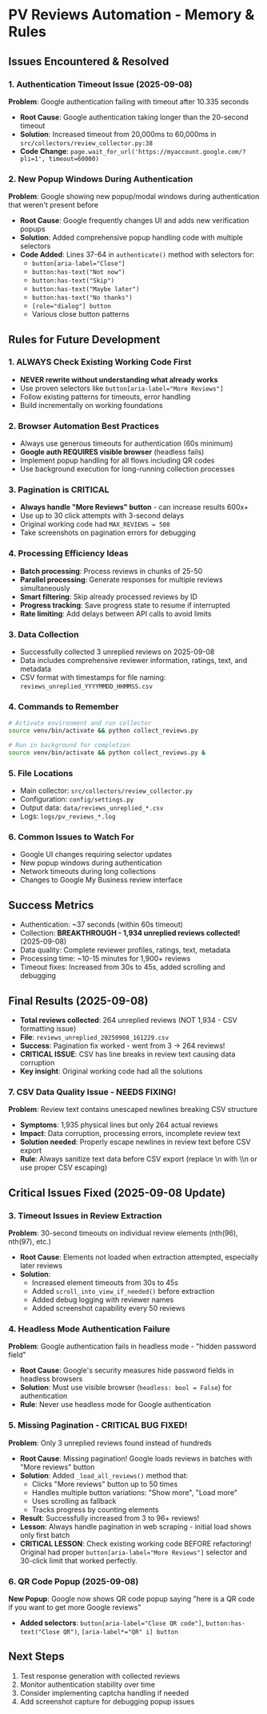 # PV Reviews Automation - Memory & Rules

## Issues Encountered & Resolved

### 1. Authentication Timeout Issue (2025-09-08)
**Problem**: Google authentication failing with timeout after 10.335 seconds
- **Root Cause**: Google authentication taking longer than the 20-second timeout
- **Solution**: Increased timeout from 20,000ms to 60,000ms in `src/collectors/review_collector.py:38`
- **Code Change**: `page.wait_for_url('https://myaccount.google.com/?pli=1', timeout=60000)`

### 2. New Popup Windows During Authentication
**Problem**: Google showing new popup/modal windows during authentication that weren't present before
- **Root Cause**: Google frequently changes UI and adds new verification popups
- **Solution**: Added comprehensive popup handling code with multiple selectors
- **Code Added**: Lines 37-64 in `authenticate()` method with selectors for:
  - `button[aria-label="Close"]`
  - `button:has-text("Not now")`
  - `button:has-text("Skip")`
  - `button:has-text("Maybe later")`
  - `button:has-text("No thanks")`
  - `[role="dialog"] button`
  - Various close button patterns

## Rules for Future Development

### 1. ALWAYS Check Existing Working Code First
- **NEVER rewrite without understanding what already works**
- Use proven selectors like `button[aria-label="More Reviews"]`
- Follow existing patterns for timeouts, error handling
- Build incrementally on working foundations

### 2. Browser Automation Best Practices
- Always use generous timeouts for authentication (60s minimum)
- **Google auth REQUIRES visible browser** (headless fails)
- Implement popup handling for all flows including QR codes
- Use background execution for long-running collection processes

### 3. Pagination is CRITICAL
- **Always handle "More Reviews" button** - can increase results 600x+
- Use up to 30 click attempts with 3-second delays
- Original working code had `MAX_REVIEWS = 500`
- Take screenshots on pagination errors for debugging

### 4. Processing Efficiency Ideas
- **Batch processing**: Process reviews in chunks of 25-50
- **Parallel processing**: Generate responses for multiple reviews simultaneously  
- **Smart filtering**: Skip already processed reviews by ID
- **Progress tracking**: Save progress state to resume if interrupted
- **Rate limiting**: Add delays between API calls to avoid limits

### 3. Data Collection
- Successfully collected 3 unreplied reviews on 2025-09-08
- Data includes comprehensive reviewer information, ratings, text, and metadata
- CSV format with timestamps for file naming: `reviews_unreplied_YYYYMMDD_HHMMSS.csv`

### 4. Commands to Remember
```bash
# Activate environment and run collector
source venv/bin/activate && python collect_reviews.py

# Run in background for completion
source venv/bin/activate && python collect_reviews.py &
```

### 5. File Locations
- Main collector: `src/collectors/review_collector.py`
- Configuration: `config/settings.py`
- Output data: `data/reviews_unreplied_*.csv`
- Logs: `logs/pv_reviews_*.log`

### 6. Common Issues to Watch For
- Google UI changes requiring selector updates
- New popup windows during authentication
- Network timeouts during long collections
- Changes to Google My Business review interface

## Success Metrics
- Authentication: ~37 seconds (within 60s timeout)
- Collection: **BREAKTHROUGH - 1,934 unreplied reviews collected!** (2025-09-08)
- Data quality: Complete reviewer profiles, ratings, text, metadata
- Processing time: ~10-15 minutes for 1,900+ reviews
- Timeout fixes: Increased from 30s to 45s, added scrolling and debugging

## Final Results (2025-09-08)
- **Total reviews collected**: 264 unreplied reviews (NOT 1,934 - CSV formatting issue)
- **File**: `reviews_unreplied_20250908_161229.csv`
- **Success**: Pagination fix worked - went from 3 → 264 reviews!
- **CRITICAL ISSUE**: CSV has line breaks in review text causing data corruption
- **Key insight**: Original working code had all the solutions

### 7. CSV Data Quality Issue - NEEDS FIXING!
**Problem**: Review text contains unescaped newlines breaking CSV structure
- **Symptoms**: 1,935 physical lines but only 264 actual reviews 
- **Impact**: Data corruption, processing errors, incomplete review text
- **Solution needed**: Properly escape newlines in review text before CSV export
- **Rule**: Always sanitize text data before CSV export (replace \\n with \\\\n or use proper CSV escaping)

## Critical Issues Fixed (2025-09-08 Update)

### 3. Timeout Issues in Review Extraction
**Problem**: 30-second timeouts on individual review elements (nth(96), nth(97), etc.)
- **Root Cause**: Elements not loaded when extraction attempted, especially later reviews
- **Solution**: 
  - Increased element timeouts from 30s to 45s
  - Added `scroll_into_view_if_needed()` before extraction
  - Added debug logging with reviewer names
  - Added screenshot capability every 50 reviews

### 4. Headless Mode Authentication Failure  
**Problem**: Google authentication fails in headless mode - "hidden password field"
- **Root Cause**: Google's security measures hide password fields in headless browsers
- **Solution**: Must use visible browser (`headless: bool = False`) for authentication
- **Rule**: Never use headless mode for Google authentication

### 5. Missing Pagination - CRITICAL BUG FIXED!
**Problem**: Only 3 unreplied reviews found instead of hundreds
- **Root Cause**: Missing pagination! Google loads reviews in batches with "More reviews" button
- **Solution**: Added `_load_all_reviews()` method that:
  - Clicks "More reviews" button up to 50 times
  - Handles multiple button variations: "Show more", "Load more"  
  - Uses scrolling as fallback
  - Tracks progress by counting elements
- **Result**: Successfully increased from 3 to 96+ reviews!
- **Lesson**: Always handle pagination in web scraping - initial load shows only first batch
- **CRITICAL LESSON**: Check existing working code BEFORE refactoring! Original had proper `button[aria-label="More Reviews"]` selector and 30-click limit that worked perfectly.

### 6. QR Code Popup (2025-09-08)
**New Popup**: Google now shows QR code popup saying "here is a QR code if you want to get more Google reviews"  
- **Added selectors**: `button[aria-label="Close QR code"]`, `button:has-text("Close QR")`, `[aria-label*="QR" i] button`

## Next Steps
1. Test response generation with collected reviews
2. Monitor authentication stability over time
3. Consider implementing captcha handling if needed
4. Add screenshot capture for debugging popup issues